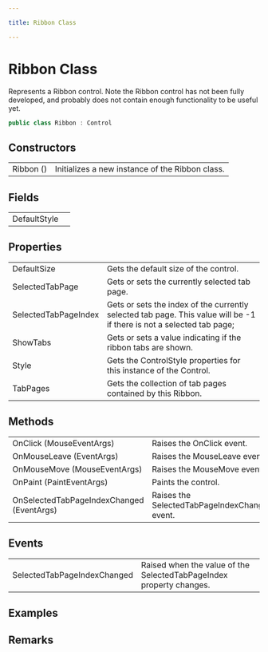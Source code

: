 ```yaml
---

title: Ribbon Class

---
```


# Ribbon Class

Represents a Ribbon control.
            Note the Ribbon control has not been fully developed, and probably does not contain enough functionality to be useful yet.

```csharp
public class Ribbon : Control 
```

## Constructors

<table>
<tr><td>Ribbon ()</td><td>Initializes a new instance of the Ribbon class.</td></tr>
</table>

## Fields

<table>
<tr><td>DefaultStyle</td><td></td></tr>
</table>

## Properties

<table>
<tr><td>DefaultSize</td><td>Gets the default size of the control.</td></tr>
<tr><td>SelectedTabPage</td><td>Gets or sets the currently selected tab page.</td></tr>
<tr><td>SelectedTabPageIndex</td><td>Gets or sets the index of the currently selected tab page. This value will be -1 if there is not a selected tab page;</td></tr>
<tr><td>ShowTabs</td><td>Gets or sets a value indicating if the ribbon tabs are shown.</td></tr>
<tr><td>Style</td><td>Gets the ControlStyle properties for this instance of the Control.</td></tr>
<tr><td>TabPages</td><td>Gets the collection of tab pages contained by this Ribbon.</td></tr>
</table>

## Methods

<table>
<tr><td>OnClick (MouseEventArgs)</td><td>Raises the OnClick event.</td></tr>
<tr><td>OnMouseLeave (EventArgs)</td><td>Raises the MouseLeave event.</td></tr>
<tr><td>OnMouseMove (MouseEventArgs)</td><td>Raises the MouseMove event.</td></tr>
<tr><td>OnPaint (PaintEventArgs)</td><td>Paints the control.</td></tr>
<tr><td>OnSelectedTabPageIndexChanged (EventArgs)</td><td>Raises the SelectedTabPageIndexChanged event.</td></tr>
</table>

## Events

<table>
<tr><td>SelectedTabPageIndexChanged</td><td>Raised when the value of the SelectedTabPageIndex property changes.</td></tr>
</table>

<!-- Only change content below this line, anything above this line will be lost when regenerated. -->

## Examples

## Remarks

